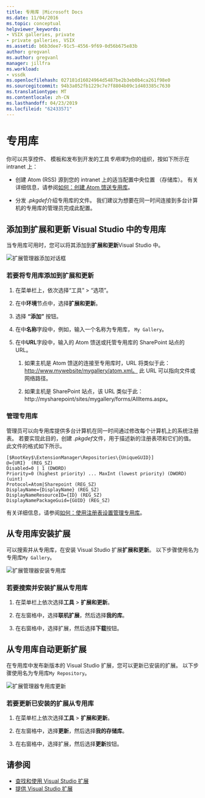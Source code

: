 ```yaml
---
title: 专用库 |Microsoft Docs
ms.date: 11/04/2016
ms.topic: conceptual
helpviewer_keywords:
- VSIX galleries, private
- private galleries, VSIX
ms.assetid: b6b3dee7-91c5-4556-9f69-0d56b675e83b
author: gregvanl
ms.author: gregvanl
manager: jillfra
ms.workload:
- vssdk
ms.openlocfilehash: 027181d16024964d5487be2b3eb0b4ca261f98e0
ms.sourcegitcommit: 94b3a052fb1229c7e7f8804b09c1d403385c7630
ms.translationtype: MT
ms.contentlocale: zh-CN
ms.lasthandoff: 04/23/2019
ms.locfileid: "62433571"
---
```

# <a name="private-galleries"></a>专用库
你可以共享控件、 模板和发布到开发的工具*专用库*为你的组织，按如下所示在 intranet 上：

- 创建 Atom (RSS) 源到您的 intranet 上的适当配置中央位置 （存储库）。 有关详细信息，请参阅[如何：创建 Atom 馈送专用库](../extensibility/how-to-create-an-atom-feed-for-a-private-gallery.md)。

- 分发 *.pkgdef*介绍专用库的文件。 我们建议为想要在同一时间连接到多台计算机的专用库的管理员完成此配置。

## <a name="add-a-private-gallery-to-extensions-and-updates-in-visual-studio"></a>添加到扩展和更新 Visual Studio 中的专用库
 当专用库可用时，您可以将其添加到**扩展和更新**Visual Studio 中。

 ![扩展管理器添加对话框](../extensibility/media/em_adddialog.png "EM_AddDialog")

### <a name="to-add-a-private-gallery-to-extensions-and-updates"></a>若要将专用库添加到扩展和更新

1. 在菜单栏上，依次选择“工具” > “选项”。

2. 在中**环境**节点中，选择**扩展和更新**。

3. 选择 **“添加”** 按钮。

4. 在中**名称**字段中，例如，输入一个名称为专用库， `My Gallery`。

5. 在中**URL**字段中，输入的 Atom 馈送或托管专用库的 SharePoint 站点的 URL。

    1. 如果主机是 Atom 馈送的连接至专用库时，URL 将类似于此： http://www.mywebsite/mygallery/atom.xml。  此 URL 可以指向文件或网络路径。

    2. 如果主机是 SharePoint 站点，该 URL 类似于此： http://mysharepoint/sites/mygallery/forms/AllItems.aspx。

### <a name="manage-private-galleries"></a>管理专用库
 管理员可以向专用库提供多台计算机在同一时间通过修改每个计算机上的系统注册表。 若要实现此目的，创建 *.pkgdef*文件，用于描述新的注册表项和它们的值。  此文件的格式如下所示。

```
[$RootKey$\ExtensionManager\Repositories\{UniqueGUID}]
@={URI}  (REG_SZ)
Disabled=0 | 1 (DWORD)
Priority=0 (highest priority) ... MaxInt (lowest priority) (DWORD) (uint)
Protocol=Atom|Sharepoint (REG_SZ)
DisplayName={DisplayName} (REG_SZ)
DisplayNameResourceID={ID} (REG_SZ)
DisplayNamePackageGuid={GUID} (REG_SZ)

```

 有关详细信息，请参阅[如何：使用注册表设置管理专用库](../extensibility/how-to-manage-a-private-gallery-by-using-registry-settings.md)。

## <a name="install-extensions-from-a-private-gallery"></a>从专用库安装扩展
 可以搜索并从专用库，在安装 Visual Studio 扩展**扩展和更新**。 以下步骤使用名为专用库`My Gallery`。

 ![扩展管理器安装专用库](../extensibility/media/em_.png "EM_")

### <a name="to-search-for-and-install-extensions-from-a-private-gallery"></a>若要搜索并安装扩展从专用库

1. 在菜单栏上依次选择**工具** > **扩展和更新**。

2. 在左窗格中，选择**联机扩展**，然后选择**我的库**。

3. 在右窗格中，选择扩展，然后选择**下载**按钮。

## <a name="update-extensions-from-a-private-gallery"></a>从专用库自动更新扩展
 在专用库中发布新版本的 Visual Studio 扩展，您可以更新已安装的扩展。 以下步骤使用名为专用库`My Repository`。

 ![扩展管理器专用库更新](../extensibility/media/em_update.png "EM_Update")

### <a name="to-update-an-installed-extension-from-a-private-gallery"></a>若要更新已安装的扩展从专用库

1. 在菜单栏上依次选择**工具** > **扩展和更新**。

2. 在左窗格中，选择**更新**，然后选择**我的存储库**。

3. 在右窗格中，选择扩展，然后选择**更新**按钮。

## <a name="see-also"></a>请参阅
- [查找和使用 Visual Studio 扩展](../ide/finding-and-using-visual-studio-extensions.md)
- [提供 Visual Studio 扩展](../extensibility/shipping-visual-studio-extensions.md)